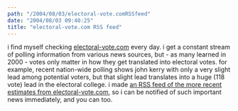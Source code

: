 ```yaml
---
path: "/2004/08/03/electoral-vote.comRSSfeed" 
date: "2004/08/03 09:40:25" 
title: "electoral-vote.com RSS feed" 
---
```

<p>i find myself checking <a href="http://www.electoral-vote.com/">electoral-vote.com</a> every day. i get a constant stream of polling information from various news sources, but - as many learned in 2000 - votes only matter in how they get translated into electoral votes. for example, recent nation-wide polling shows john kerry with only a very slight lead among potential voters, but that slight lead translates into a huge (118 vote) lead in the electoral college. i made <a href="http://weblog.randomchaos.com/rss/electoral-vote.xml">an RSS feed of the more recent estimates from electoral-vote.com</a>, so i can be notified of such important news immediately, and you can too.</p>